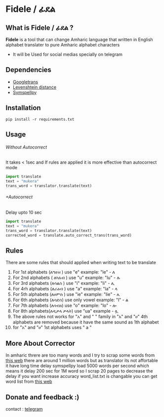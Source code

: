 # Fidele / ፊደል
## What is Fidele / ፊደል ?

**Fidele** is a tool that can change Amharic language that written in English alphabet translater to pure Amharic alphabet characters 
 * It will be Used for social medias specially on telegram 
## Dependencies
* [Googletrans](https://py-googletrans.readthedocs.io) 
* [Levenshtein distance](https://en.wikipedia.org/wiki/Levenshtein_distance)
* [Symspellpy](https://github.com/mammothb/symspellpy)
## Installation 
```
pip install -r requirements.txt 
```
## Usage
###### Without Autocorrect
It takes < 1sec and If rules are applied it is more effective than autocorrect mode
``` python
import translate
text = "mukera"
trans_word = translator.translate(text)
```
###### +Autocorrect
Delay upto 10 sec
``` python
import translate
text = "mukera"
trans_word = translator.translate(text)
corrected_word = translate.auto_correct_trans(trans_word)
```
## Rules 
There are some rules that should applied when writing text to be translate 
 1. For 1st alphabets (ለግዕዝ ) use "e" example: "le" - ለ
 2. For 2nd alphabets ( ለካእብ ) use "u" example: "lu" - ሉ
 3. For 3rd alphabets (ለሳልስ ) use "i" example: "li" - ሊ
 4. For 4rh alphabets (ለራዕብ ) use "a" example: "la" - ላ
 5. For 5th alphabets (ለሀምስ ) use "ie" example: "lie" - ሌ
 6. For 6th alphabets (ለሳድስ) use only vowel example: "l" - ል
 7. For 7th alphabets (ለሳብዕ) use "o" example: "lo" - ሎ
 8. For 8th alphabets(ለዲቃላ ቃላት) use "ua" example - ሏ
 9. The above rules not works for "አ" and " " family in  "አ" and "ሀ" 4th alphabets are removed because it have the same sound as 1th alphabet
 10. for "አ" and "ሀ" 1st alphabets uses " a " 
## More About Corrector
In amharic threre are too many words and I try to scrap some words from [this web](https://corpora.fi.muni.cz/habit/run.cgi/wordlist?corpname=amwac16&refs=&wlmaxitems=1000&wlsort=f&subcnorm=freq&corpname=amwac16&reload=&wlattr=word&usengrams=0&ngrams_n=2&ngrams_max_n=2&nest_ngrams=0&wlpat=&wlminfreq=1&wlmaxfreq=0&wlfile=&wlblacklist=&wlnums=frq&wltype=simple&wlpage) there are around 1 million words 
but as translator its not affortable it have long time delay symspellpy load 5000 words per second which means 
it delay 200 sec for 1M word so I scrap 20 pages to decrease the delay if you want increase accuracy word_list.txt is changable you can get 
word list from [this web](https://corpora.fi.muni.cz/habit/run.cgi/wordlist?corpname=amwac16&refs=&wlmaxitems=1000&wlsort=f&subcnorm=freq&corpname=amwac16&reload=&wlattr=word&usengrams=0&ngrams_n=2&ngrams_max_n=2&nest_ngrams=0&wlpat=&wlminfreq=1&wlmaxfreq=0&wlfile=&wlblacklist=&wlnums=frq&wltype=simple&wlpage) 

## Donate and feedback :)
contact : [telegram](t.me/ny_off_tm)




